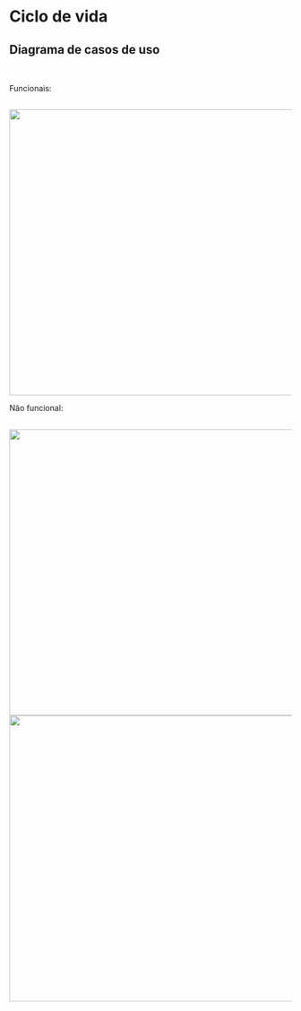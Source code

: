 

<h1 align=> Ciclo de vida
<br>

## Diagrama de casos de uso
<br>

Funcionais:
<br>
##
 
<img src = "https://user-images.githubusercontent.com/88864112/158076474-8335acde-1cc7-4cbc-a2b8-5f609a14bf96.png" width="680" height="511">

Não funcional:
<br>
##
<img src = "https://user-images.githubusercontent.com/88864112/158076562-abb04182-0fc9-46a3-9064-405b3ffe3d76.png" width="680" height="511">
<br>
<img src = "https://user-images.githubusercontent.com/88864112/158076472-c56607a9-bfa2-4037-b595-3b125360a641.jpg" width="680" height="511">
